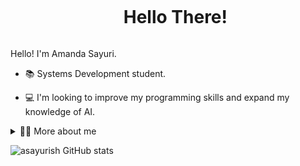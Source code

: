 <!--título-->
<div id="user-content-toc">
  <ul align="center">
    <summary><h1 style="display: inline-block">Hello There!</h1></summary>
</div>

<!-- Presentation -->
<p>
  Hello! I'm Amanda Sayuri.

  - 📚 Systems Development student. 

  - 💻 I'm looking to improve my programming skills and expand my knowledge of AI.
</p>

<!-- Dropdown -->
<details>
  <summary>👩‍💻 More about me </summary>

  - 💬 I'm 15 years old, born on January 12, 2009, and I live in Brazil, in the city of Registro, in São Paulo. As I am in high school, I am not proficient in some subjects yet.

  - ⚡ I like reading manga and comics, watching anime, like Boku no Hero, Jujutsu Kaisen, etc., and I'm a fan of Star Wars.
</details>

<!-- GithubStats -->
![asayurish GitHub stats](https://github-readme-stats.vercel.app/api?username=asayurish&show_icons=true&theme=blue_navy)
